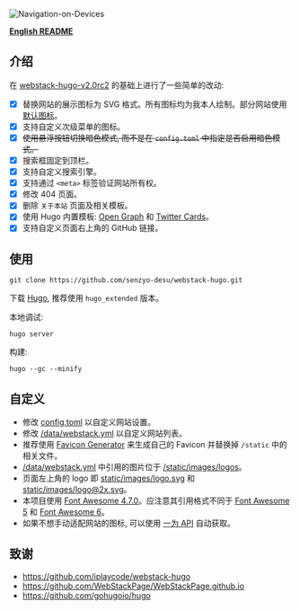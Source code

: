 ![Navigation-on-Devices](/static/images/Display.png)

**[English README](/README.md)**

## 介绍

在 [webstack-hugo-v2.0rc2](https://github.com/iplaycode/webstack-hugo/releases/tag/2.0rc2) 的基础上进行了一些简单的改动:

- [x] 替换网站的展示图标为 SVG 格式。所有图标均为我本人绘制。部分网站使用 [默认图标](static/images/Default.svg)。
- [x] 支持自定义次级菜单的图标。
- [x] ~~使用悬浮按钮切换暗色模式, 而不是在 `config.toml` 中指定是否启用暗色模式。~~
- [x] 搜索框固定到顶栏。
- [x] 支持自定义搜索引擎。
- [x] 支持通过 `<meta>` 标签验证网站所有权。
- [x] 修改 404 页面。
- [x] 删除 `关于本站` 页面及相关模板。
- [x] 使用 Hugo 内置模板: [Open Graph](https://gohugo.io/templates/embedded/#open-graph) 和 [Twitter Cards](https://gohugo.io/templates/embedded/#twitter-cards)。
- [x] 支持自定义页面右上角的 GitHub 链接。

## 使用

```
git clone https://github.com/senzyo-desu/webstack-hugo.git
```

下载 [Hugo](https://github.com/gohugoio/hugo/releases/latest), 推荐使用 `hugo_extended` 版本。

本地调试:

```
hugo server
```

构建:

```
hugo --gc --minify
```

## 自定义

- 修改 [config.toml](/config.toml) 以自定义网站设置。
- 修改 [/data/webstack.yml](/data/webstack.yml) 以自定义网站列表。
- 推荐使用 [Favicon Generator](https://realfavicongenerator.net/) 来生成自己的 Favicon 并替换掉 `/static` 中的相关文件。
- [/data/webstack.yml](/data/webstack.yml) 中引用的图片位于 [/static/images/logos](/static/images/logos)。
- 页面左上角的 logo 即 [static/images/logo.svg](static/images/logo.svg) 和 [static/images/logo@2x.svg](static/images/logo@2x.svg)。
- 本项目使用 [Font Awesome 4.7.0](https://fontawesome.com/v4/icons/)。应注意其引用格式不同于 [Font Awesome 5](https://fontawesome.com/v5/search) 和 [Font Awesome 6](https://fontawesome.com/v6/icons)。
- 如果不想手动适配网站的图标, 可以使用 [一为 API](https://api.iowen.cn/doc/favicon.html) 自动获取。

## 致谢

- https://github.com/iplaycode/webstack-hugo
- https://github.com/WebStackPage/WebStackPage.github.io
- https://github.com/gohugoio/hugo

